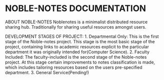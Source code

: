 # NOBLE-NOTES DOCUMENTATION

ABOUT NOBLE-NOTES
Noblenotes is a minimalist distributed resource sharing hub. Traditionally for sharing useful resources amongst users.

DEVELOPMENT STAGES OF PROJECT:
    1. Departmental Only:
        This is the first stage of the Noble-notes project. This stage is the most basic stage of the project, containing links to academic resources explicit to the particular department it was originally intended for(Computer Science).
    2. Faculty Included:
        The faculty-included is the second stage of the Noble-notes project. At this stage certain improvements to notes classification is made, which includes tailoring resources based on the users pre-specified department.
    3. General Service(Pending!)
